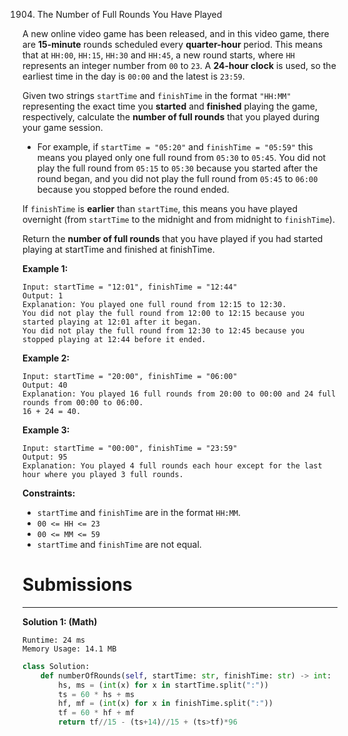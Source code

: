 1904. The Number of Full Rounds You Have Played

A new online video game has been released, and in this video game, there are **15-minute** rounds scheduled every **quarter-hour** period. This means that at `HH:00`, `HH:15`, `HH:30` and `HH:45`, a new round starts, where `HH` represents an integer number from `00` to `23`. A **24-hour clock** is used, so the earliest time in the day is `00:00` and the latest is `23:59`.

Given two strings `startTime` and `finishTime` in the format `"HH:MM"` representing the exact time you **started** and **finished** playing the game, respectively, calculate the **number of full rounds** that you played during your game session.

* For example, if `startTime = "05:20"` and `finishTime = "05:59"` this means you played only one full round from `05:30` to `05:45`. You did not play the full round from `05:15` to `05:30` because you started after the round began, and you did not play the full round from `05:45` to `06:00` because you stopped before the round ended.

If `finishTime` is **earlier** than `startTime`, this means you have played overnight (from `startTime` to the midnight and from midnight to `finishTime`).

Return the **number of full rounds** that you have played if you had started playing at startTime and finished at finishTime.

 

**Example 1:**
```
Input: startTime = "12:01", finishTime = "12:44"
Output: 1
Explanation: You played one full round from 12:15 to 12:30.
You did not play the full round from 12:00 to 12:15 because you started playing at 12:01 after it began.
You did not play the full round from 12:30 to 12:45 because you stopped playing at 12:44 before it ended.
```

**Example 2:**
```
Input: startTime = "20:00", finishTime = "06:00"
Output: 40
Explanation: You played 16 full rounds from 20:00 to 00:00 and 24 full rounds from 00:00 to 06:00.
16 + 24 = 40.
```

**Example 3:**
```
Input: startTime = "00:00", finishTime = "23:59"
Output: 95
Explanation: You played 4 full rounds each hour except for the last hour where you played 3 full rounds.
```

**Constraints:**

* `startTime` and `finishTime` are in the format `HH:MM`.
* `00 <= HH <= 23`
* `00 <= MM <= 59`
* `startTime` and `finishTime` are not equal.

# Submissions
---
**Solution 1: (Math)**
```
Runtime: 24 ms
Memory Usage: 14.1 MB
```
```python
class Solution:
    def numberOfRounds(self, startTime: str, finishTime: str) -> int:
        hs, ms = (int(x) for x in startTime.split(":"))
        ts = 60 * hs + ms
        hf, mf = (int(x) for x in finishTime.split(":"))
        tf = 60 * hf + mf
        return tf//15 - (ts+14)//15 + (ts>tf)*96
```
